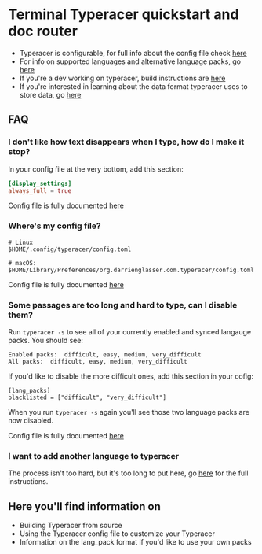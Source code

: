# Terminal Typeracer quickstart and doc router

* Typeracer is configurable, for full info about the config file check
  [here](docs/config.md)
* For info on supported languages and alternative language packs, go
  [here](docs/supported-languages.md)
* If you're a dev working on typeracer, build instructions are
  [here](docs/building.md)
* If you're interested in learning about the data format typeracer uses to store
  data, go [here](docs/lang-pack-format.md)

## FAQ

### I don't like how text disappears when I type, how do I make it stop?

In your config file at the very bottom, add this section:

```toml
[display_settings]
always_full = true
```

Config file is fully documented [here](https://gitlab.com/ttyperacer/terminal-typeracer/tree/master/docs/config.md)

### Where's my config file?

```
# Linux
$HOME/.config/typeracer/config.toml

# macOS:
$HOME/Library/Preferences/org.darrienglasser.com.typeracer/config.toml
```

Config file is fully documented [here](https://gitlab.com/ttyperacer/terminal-typeracer/tree/master/docs/config.md)

### Some passages are too long and hard to type, can I disable them?

Run `typeracer -s` to see all of your currently enabled and synced langauge
packs. You should see:

```
Enabled packs:	difficult, easy, medium, very_difficult
All packs:	difficult, easy, medium, very_difficult
```

If you'd like to disable the more difficult ones, add this section in your
cofig:

```
[lang_packs]
blacklisted = ["difficult", "very_difficult"]
```

When you run `typeracer -s` again you'll see those two language packs are now
disabled.

Config file is fully documented [here](https://gitlab.com/ttyperacer/terminal-typeracer/tree/master/docs/config.md)

### I want to add another language to typeracer

The process isn't too hard, but it's too long to put here, go
[here](docs/supported-languages.md) for the full instructions.

## Here you'll find information on

* Building Typeracer from source
* Using the Typeracer config file to customize your Typeracer
* Information on the lang_pack format if you'd like to use your own packs
